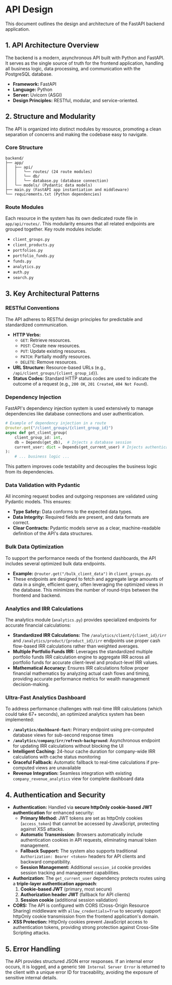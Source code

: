 # API Design

This document outlines the design and architecture of the FastAPI backend application.

## 1. API Architecture Overview

The backend is a modern, asynchronous API built with Python and FastAPI. It serves as the single source of truth for the frontend application, handling all business logic, data processing, and communication with the PostgreSQL database.

- **Framework:** FastAPI
- **Language:** Python
- **Server:** Uvicorn (ASGI)
- **Design Principles:** RESTful, modular, and service-oriented.

## 2. Structure and Modularity

The API is organized into distinct modules by resource, promoting a clean separation of concerns and making the codebase easy to navigate.

### Core Structure
```
backend/
├── app/
│   ├── api/
│   │   └── routes/ (24 route modules)
│   │   └── db/
│   │   └── database.py (database connection)
│   └── models/ (Pydantic data models)
├── main.py (FastAPI app instantiation and middleware)
└── requirements.txt (Python dependencies)
```

### Route Modules
Each resource in the system has its own dedicated route file in `app/api/routes/`. This modularity ensures that all related endpoints are grouped together. Key route modules include:
- `client_groups.py`
- `client_products.py`
- `portfolios.py`
- `portfolio_funds.py`
- `funds.py`
- `analytics.py`
- `auth.py`
- `search.py`

## 3. Key Architectural Patterns

### RESTful Conventions
The API adheres to RESTful design principles for predictable and standardized communication.
- **HTTP Verbs:**
    - `GET`: Retrieve resources.
    - `POST`: Create new resources.
    - `PUT`: Update existing resources.
    - `PATCH`: Partially modify resources.
    - `DELETE`: Remove resources.
- **URL Structure:** Resource-based URLs (e.g., `/api/client_groups/{client_group_id}`).
- **Status Codes:** Standard HTTP status codes are used to indicate the outcome of a request (e.g., `200 OK`, `201 Created`, `404 Not Found`).

### Dependency Injection
FastAPI's dependency injection system is used extensively to manage dependencies like database connections and user authentication.

```python
# Example of dependency injection in a route
@router.get("/client_groups/{client_group_id}")
async def get_client_group(
    client_group_id: int,
    db = Depends(get_db),  # Injects a database session
    current_user: dict = Depends(get_current_user) # Injects authenticated user
):
    # ... business logic ...
```
This pattern improves code testability and decouples the business logic from its dependencies.

### Data Validation with Pydantic
All incoming request bodies and outgoing responses are validated using Pydantic models. This ensures:
- **Type Safety:** Data conforms to the expected data types.
- **Data Integrity:** Required fields are present, and data formats are correct.
- **Clear Contracts:** Pydantic models serve as a clear, machine-readable definition of the API's data structures.

### Bulk Data Optimization
To support the performance needs of the frontend dashboards, the API includes several optimized bulk data endpoints.
- **Example:** `@router.get("/bulk_client_data")` in `client_groups.py`.
- These endpoints are designed to fetch and aggregate large amounts of data in a single, efficient query, often leveraging the optimized views in the database. This minimizes the number of round-trips between the frontend and backend.

### Analytics and IRR Calculations
The analytics module (`analytics.py`) provides specialized endpoints for accurate financial calculations:
- **Standardized IRR Calculations:** The `/analytics/client/{client_id}/irr` and `/analytics/product/{product_id}/irr` endpoints use proper cash flow-based IRR calculations rather than weighted averages.
- **Multiple Portfolio Funds IRR:** Leverages the standardized multiple portfolio funds IRR calculation engine to aggregate IRR across all portfolio funds for accurate client-level and product-level IRR values.
- **Mathematical Accuracy:** Ensures IRR calculations follow proper financial mathematics by analyzing actual cash flows and timing, providing accurate performance metrics for wealth management decision-making.

### Ultra-Fast Analytics Dashboard
To address performance challenges with real-time IRR calculations (which could take 67+ seconds), an optimized analytics system has been implemented:
- **`/analytics/dashboard-fast`:** Primary endpoint using pre-computed database views for sub-second response times
- **`/analytics/company/irr/refresh-background`:** Asynchronous endpoint for updating IRR calculations without blocking the UI
- **Intelligent Caching:** 24-hour cache duration for company-wide IRR calculations with cache status monitoring
- **Graceful Fallback:** Automatic fallback to real-time calculations if pre-computed views are unavailable
- **Revenue Integration:** Seamless integration with existing `company_revenue_analytics` view for complete dashboard data

## 4. Authentication and Security

- **Authentication:** Handled via **secure httpOnly cookie-based JWT authentication** for enhanced security:
  - **Primary Method:** JWT tokens are set as httpOnly cookies (`access_token`) that cannot be accessed by JavaScript, protecting against XSS attacks.
  - **Automatic Transmission:** Browsers automatically include authentication cookies in API requests, eliminating manual token management.
  - **Fallback Support:** The system also supports traditional `Authorization: Bearer <token>` headers for API clients and backward compatibility.
  - **Session Management:** Additional `session_id` cookie provides session tracking and management capabilities.
- **Authorization:** The `get_current_user` dependency protects routes using a **triple-layer authentication approach**:
  1. **Cookie-based JWT** (primary, most secure)
  2. **Authorization header JWT** (fallback for API clients)
  3. **Session cookie** (additional session validation)
- **CORS:** The API is configured with CORS (Cross-Origin Resource Sharing) middleware with `allow_credentials=True` to securely support httpOnly cookie transmission from the frontend application's domain.
- **XSS Protection:** HttpOnly cookies prevent JavaScript access to authentication tokens, providing strong protection against Cross-Site Scripting attacks.

## 5. Error Handling

The API provides structured JSON error responses. If an internal error occurs, it is logged, and a generic `500 Internal Server Error` is returned to the client with a unique error ID for traceability, avoiding the exposure of sensitive internal details. 